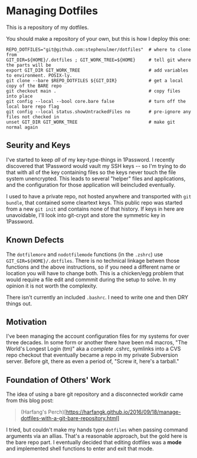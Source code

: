 # Managing Dotfiles

This is a repository of my dotfiles.

You should make a repository of your own, but this is how I deploy this one:

    REPO_DOTFILES="git@github.com:stephenulmer/dotfiles"  # where to clone from
    GIT_DIR=${HOME}/.dotfiles ; GIT_WORK_TREE=${HOME}     # tell git where the parts will be
    export GIT_DIR GIT_WORK_TREE                          # add variables to environment. POSIX-ly.
    git clone --bare $REPO_DOTFILES ${GIT_DIR}            # get a local copy of the BARE repo
    git checkout main .                                   # copy files into place
    git config --local --bool core.bare false             # turn off the local bare repo flag
    git config --local status.showUntrackedFiles no       # pre-ignore any files not checked in
    unset GIT_DIR GIT_WORK_TREE                           # make git normal again


## Seurity and Keys

I've started to keep *all* of my key-type-things in 1Password. I recently discovered that 1Password would vault my SSH keys -- so I'm trying to do that with all of the key containing files so the keys never touch the file system unencrypted. This leads to several "helper" files and applications, and the configuration for those application will beincluded eventually.

I used to have a private repo, not hosted anywhere and transported with `git bundle`, that contained some cleartext keys. This public repo was started from a new `git init` and contains none of that history. If keys in here are unavoidable, I'll look into git-crypt and store the symmetric key in 1Password.


## Known Defects

The `dotfilemore` and `nodotfilemode` functions (in the `.zshrc`) use `GIT_GIR=${HOME}/.dotfiles`. There is no technical linkage betwen those functions and the above instructions, so if you need a different name or location you will have to change both. This is a chicken/egg problem that would require a file edit and commmit during the setup to solve. In my opinion it is not worth the complexity.

There isn't currently an included `.bashrc`. I need to write one and then DRY things out.


## Motivation

I've been managing the account configuration files for my systems for over three decades. In some form or another there have been m4 macros, "The World's Longest Login (tm)" aka a *complete* .cshrc, symlinks into a CVS repo checkout that eventually became a repo in my private Subversion server. Before git, there as even a period of, "Screw it, here's a tarball."


## Foundation of Others' Work

The idea of using a bare git repository and a disconnected workdir came from this blog post:

> (Harfang's Perch)[https://harfangk.github.io/2016/09/18/manage-dotfiles-with-a-git-bare-repository.html]

I tried, but couldn't make my hands type `dotfiles` when passing command arguments via an allias. That's a reasonable approach, but the gold here is the bare repo part. I eventually decided that editing dotfiles was a **mode** and implemented shell functions to enter and exit that mode.

